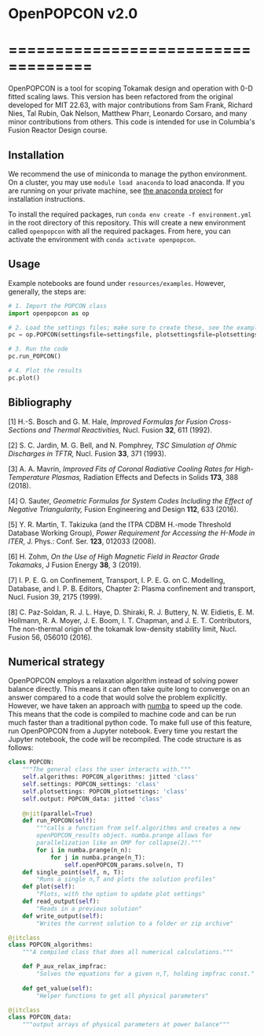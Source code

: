 # OpenPOPCON v2.0
# ===================================

OpenPOPCON is a tool for scoping Tokamak design and operation with 0-D fitted scaling laws. This version has been refactored from the original developed for MIT 22.63, with major contributions from Sam Frank, Richard Nies, Tal Rubin, Oak Nelson, Matthew Pharr, Leonardo Corsaro, and many minor contributions from others. This code is intended for use in Columbia's Fusion Reactor Design course.

## Installation

We recommend the use of miniconda to manage the python environment. On a cluster, you may use `module load anaconda` to load anaconda. If you are running on your private machine, see [the anaconda project](https://docs.anaconda.com/miniconda/) for installation instructions.

To install the required packages, run `conda env create -f environment.yml` in the root directory of this repository. This will create a new environment called `openpopcon` with all the required packages. From here, you can activate the environment with `conda activate openpopcon`. 

## Usage

Example notebooks are found under `resources/examples`. However, generally, the steps are:

```python
# 1. Import the POPCON class
import openpopcon as op

# 2. Load the settings files; make sure to create these, see the examples for a template
pc = op.POPCON(settingsfile=settingsfile, plotsettingsfile=plotsettingsfile, scalinglawfile=scalinglawfile)

# 3. Run the code
pc.run_POPCON()

# 4. Plot the results
pc.plot()
```

## Bibliography

[1] H.-S. Bosch and G. M. Hale, *Improved Formulas for Fusion Cross-Sections and Thermal Reactivities,* Nucl. Fusion **32**, 611 (1992).

[2] S. C. Jardin, M. G. Bell, and N. Pomphrey, *TSC Simulation of Ohmic Discharges in TFTR,* Nucl. Fusion **33**, 371 (1993).

[3] A. A. Mavrin, *Improved Fits of Coronal Radiative Cooling Rates for High-Temperature Plasmas,* Radiation Effects and Defects in Solids **173**, 388 (2018).

[4] O. Sauter, *Geometric Formulas for System Codes Including the Effect of Negative Triangularity,* Fusion Engineering and Design **112**, 633 (2016).

[5] Y. R. Martin, T. Takizuka (and the ITPA CDBM H.-mode Threshold Database Working Group), *Power Requirement for Accessing the H-Mode in ITER*, J. Phys.: Conf. Ser. **123**, 012033 (2008).

[6] H. Zohm, *On the Use of High Magnetic Field in Reactor Grade Tokamaks*, J Fusion Energy **38**, 3 (2019).

[7] I. P. E. G. on Confinement, Transport, I. P. E. G. on C. Modelling, Database, and I. P. B. Editors, Chapter 2: Plasma confinement and transport, Nucl. Fusion 39, 2175 (1999).

[8] C. Paz-Soldan, R. J. L. Haye, D. Shiraki, R. J. Buttery, N. W. Eidietis, E. M. Hollmann, R. A. Moyer, J. E. Boom, I. T. Chapman, and J. E. T. Contributors, The non-thermal origin of the tokamak low-density stability limit, Nucl. Fusion 56, 056010 (2016).



## Numerical strategy

OpenPOPCON employs a relaxation algorithm instead of solving power balance directly. This means it can often take quite long to converge on an answer compared to a code that would solve the problem explicitly. However, we have taken an approach with [numba](https://numba.pydata.org/) to speed up the code. This means that the code is compiled to machine code and can be run much faster than a traditional python code. To make full use of this feature, run OpenPOPCON from a Jupyter notebook. Every time you restart the Jupyter notebook, the code will be recompiled. The code structure is as follows:

```python
class POPCON:
    """The general class the user interacts with."""
    self.algorithms: POPCON_algorithms: jitted 'class'
    self.settings: POPCON_settings: 'class'
    self.plotsettings: POPCON_plotsettings: 'class'
    self.output: POPCON_data: jitted 'class'
    
    @njit(parallel=True)
    def run_POPCON(self):
        """calls a function from self.algorithms and creates a new 
        openPOPCON_results object. numba.prange allows for 
        parallelization like an OMP for collapse(2)."""
        for i in numba.prange(n_n):
            for j in numba.prange(n_T):
                self.openPOPCON_params.solve(n, T)
    def single_point(self, n, T):
        "Runs a single n,T and plots the solution profiles"
    def plot(self):
        "Plots, with the option to update plot settings"
    def read_output(self):
        "Reads in a previous solution"
    def write_output(self):
        "Writes the current solution to a folder or zip archive"

@jitclass
class POPCON_algorithms:
    """A compiled class that does all numerical calculations."""

    def P_aux_relax_impfrac:
        "Solves the equations for a given n,T, holding impfrac const."
    
    def get_value(self):
        "Helper functions to get all physical parameters"

@jitclass    
class POPCON_data:
    """output arrays of physical parameters at power balance"""

    
```
